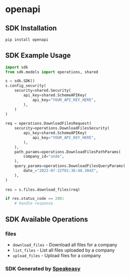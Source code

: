 # openapi

<!-- Start SDK Installation -->
## SDK Installation

```bash
pip install openapi
```
<!-- End SDK Installation -->

## SDK Example Usage
<!-- Start SDK Example Usage -->
```python
import sdk
from sdk.models import operations, shared

s = sdk.SDK()
s.config_security(
    security=shared.Security(
        api_key=shared.SchemeAPIKey(
            api_key="YOUR_API_KEY_HERE",
        ),
    )
)
   
req = operations.DownloadFilesRequest(
    security=operations.DownloadFilesSecurity(
        api_key=shared.SchemeAPIKey(
            api_key="YOUR_API_KEY_HERE",
        ),
    ),
    path_params=operations.DownloadFilesPathParams(
        company_id="unde",
    ),
    query_params=operations.DownloadFilesQueryParams(
        date_="2022-07-22T01:36:48.304Z",
    ),
)
    
res = s.files.download_files(req)

if res.status_code == 200:
    # handle response
```
<!-- End SDK Example Usage -->

<!-- Start SDK Available Operations -->
## SDK Available Operations


### files

* `download_files` - Download all files for a company
* `list_files` - List all files uploaded by a company
* `upload_files` - Upload files for a company
<!-- End SDK Available Operations -->

### SDK Generated by [Speakeasy](https://docs.speakeasyapi.dev/docs/using-speakeasy/client-sdks)
